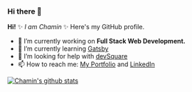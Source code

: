 ### Hi there 👋


**Hi!** ✨ _I am Chamin_ ✨ Here's my GitHub profile.

<!-- Here are some ideas to get you started: -->

- 🔭 I’m currently working on **Full Stack Web Development.**
- 🌱 I’m currently learning [Gatsby](https://www.gatsbyjs.com/)
- 🤔 I’m looking for help with [devSquare](https://devsquare.club/)
- 📫 How to reach me: [My Portfolio](https://chaminjayasooriya.xyz/) and [LinkedIn](https://www.linkedin.com/in/chamin-jayasooriya/)
<!-- - 👯 I’m looking to collaborate on 
- 💬 Ask me about ...
- 😄 Pronouns: ...
- ⚡ Fun fact: ... -->


[![Chamin's github stats](https://github-readme-stats.vercel.app/api?username=chamin96&count_private=true&show_icons=true&theme=algolia)](https://github.com/anuraghazra/github-readme-stats)
